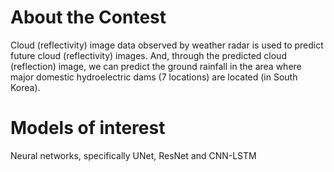 # About the Contest 

Cloud (reflectivity) image data observed by weather radar is used to predict future cloud (reflectivity) images. And, through the predicted cloud (reflection) image, we can predict the ground rainfall in the area where major domestic hydroelectric dams (7 locations) are located (in South Korea).

# Models of interest

Neural networks, specifically UNet, ResNet and CNN-LSTM 
